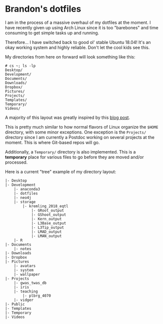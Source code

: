 # Brandon's dotfiles

I am in the process of a massive overhaul of my dotfiles at the moment.
I have recently given up using Arch Linux since it is too "barebones" and
time consuming to get simple tasks up and running.

Therefore... I have switched back to good ol' stable Ubuntu 18.04! It's an
okay working system and highly reliable. Don't let the cool kids see this.

My directories from here on forward will look something like this:

```
# cs ~; ls -lp
Desktop/
Development/
Documents/
Downloads/
Dropbox/
Pictures/
Projects/
Templates/
Temporary/
Videos/
```

A majority of this layout was greatly inspired by this
[blog post](https://linuxtidbits.wordpress.com/2015/01/12/organizing-my-home-directory/).

This is pretty much similar to how normal flavors of Linux organize the
`$HOME` directory, with some minor exceptions. One exception is the 
`Projects/` directory since I am currently a Postdoc working on several
projects at the moment. This is where Git-based repos will go.

Additionally, a `Temporary/` directory is also implemented. This is a 
**temporary** place for various files to go before they are moved and/or
processed.

Here is a current "tree" example of my directory layout:

```
|- Desktop
|- Development
    |- anaconda3
    |- dotfiles
    |- neo4j
    |- storage
        |- kremling_2018_eqtl
            |- GRoot_output
            |- GShoot_output
            |- Kern_output
            |- L3Base_output
            |- L3Tip_output
            |- LMAD_output
            |- LMAN_output
    |- R
|- Documents
    |- notes
|- Downloads
|- Dropbox
|- Pictures
    |- avatars
    |- system
    |- wallpaper
|- Projects
    |- gwas_twas_db
    |- iris
    |- teaching
        |- plbrg_4070
    |- vidger
|- Public
|- Templates
|- Temporary
|- Videos
```

